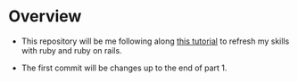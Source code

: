 # Overview

- This repository will be me following along [this tutorial](https://medium.com/luanotes/build-instagram-by-ruby-on-rails-part-1-fef7837ee399) 
to refresh my skills with ruby and ruby on rails.

- The first commit will be changes up to the end of part 1.

